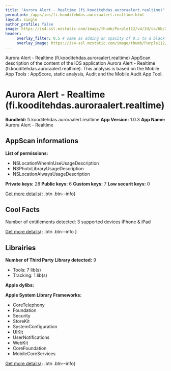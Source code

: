 ```yaml
---
title: "Aurora Alert - Realtime (fi.kooditehdas.auroraalert.realtime)"
permalink: /apps/ios/fi.kooditehdas.auroraalert.realtime.html
layout: single
author_profile: false
image: https://is4-ssl.mzstatic.com/image/thumb/Purple112/v4/2d/ca/6b/2dca6b4d-0cbf-99e1-5dfb-49ec43830c50/AppIcon-0-0-1x_U007emarketing-0-0-0-10-0-0-sRGB-0-0-0-GLES2_U002c0-512MB-85-220-0-0.png/512x512bb.jpg
header: 
     overlay_filter: 0.5 # same as adding an opacity of 0.5 to a black background
     overlay_image: https://is4-ssl.mzstatic.com/image/thumb/Purple112/v4/2d/ca/6b/2dca6b4d-0cbf-99e1-5dfb-49ec43830c50/AppIcon-0-0-1x_U007emarketing-0-0-0-10-0-0-sRGB-0-0-0-GLES2_U002c0-512MB-85-220-0-0.png/512x512bb.jpg
---
```

Aurora Alert - Realtime (fi.kooditehdas.auroraalert.realtime) AppScan description of the content of the iOS application Aurora Alert - Realtime (fi.kooditehdas.auroraalert.realtime). This analysis is based on the Mobile App Tools : AppScore, static analysis, Audit and the Mobile Audit App Tool.

# Aurora Alert - Realtime (fi.kooditehdas.auroraalert.realtime)

**BundleId:** fi.kooditehdas.auroraalert.realtime
**App Version:** 1.0.3
**App Name:** Aurora Alert - Realtime


## AppScan informations 

**List of permissions:** 
- NSLocationWhenInUseUsageDescription
- NSPhotoLibraryUsageDescription
- NSLocationAlwaysUsageDescription
  
  
**Private keys:** 28
**Public keys:** 6
**Custom keys:** 7
**Low securit keys:** 0
  
[Get more details](/pricing.html){: .btn .btn--info}

## Cool Facts

Number of entitlements detected: 3
supported devices iPhone & iPad
  
[Get more details](/pricing.html){: .btn .btn--info }

## Librairies 
**Number of Third Party Library detected:** 9
- Tools: 7 lib(s)
- Tracking: 1 lib(s)


**Apple dylibs:**


**Apple System Library Frameworks:**
- CoreTelephony
- Foundation
- Security
- StoreKit
- SystemConfiguration
- UIKit
- UserNotifications
- WebKit
- CoreFoundation
- MobileCoreServices


  
[Get more details](/pricing.html){: .btn .btn--info}

